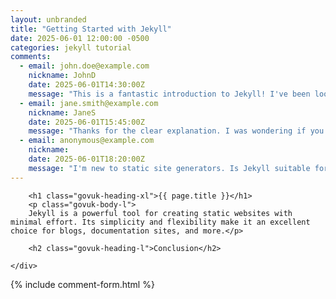 ```yaml
---
layout: unbranded
title: "Getting Started with Jekyll"
date: 2025-06-01 12:00:00 -0500
categories: jekyll tutorial
comments:
  - email: john.doe@example.com
    nickname: JohnD
    date: 2025-06-01T14:30:00Z
    message: "This is a fantastic introduction to Jekyll! I've been looking for something like this for a while."
  - email: jane.smith@example.com
    nickname: JaneS
    date: 2025-06-01T15:45:00Z
    message: "Thanks for the clear explanation. I was wondering if you could elaborate more on collections in a future post?"
  - email: anonymous@example.com
    nickname: 
    date: 2025-06-01T18:20:00Z
    message: "I'm new to static site generators. Is Jekyll suitable for a blog with around 100 posts?"
---
```



<div class="govuk-grid-row">
    <div class="govuk-grid-column-two-thirds">
    	
		<h1 class="govuk-heading-xl">{{ page.title }}</h1>
		<p class="govuk-body-l">
		Jekyll is a powerful tool for creating static websites with minimal effort. Its simplicity and flexibility make it an excellent choice for blogs, documentation sites, and more.</p>

		<h2 class="govuk-heading-l">Conclusion</h2>

    </div>
</div>

{% include comment-form.html %}

